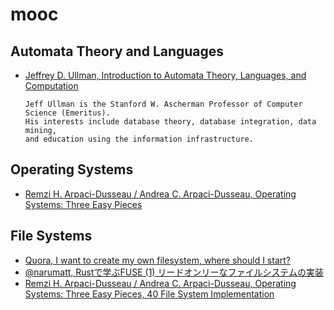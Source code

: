 # mooc

## Automata Theory and Languages
* [Jeffrey D. Ullman, Introduction to Automata Theory, Languages, and Computation](http://infolab.stanford.edu/~ullman/ialc.html)
  ```
  Jeff Ullman is the Stanford W. Ascherman Professor of Computer Science (Emeritus).
  His interests include database theory, database integration, data mining,
  and education using the information infrastructure.
  ```

## Operating Systems
* [Remzi H. Arpaci-Dusseau / Andrea C. Arpaci-Dusseau, Operating Systems: Three Easy Pieces](https://pages.cs.wisc.edu/~remzi/OSTEP/)

## File Systems
* [Quora, I want to create my own filesystem, where should I start?](https://www.quora.com/I-want-to-create-my-own-filesystem-where-should-I-start)
* [@narumatt, Rustで学ぶFUSE (1) リードオンリーなファイルシステムの実装](https://qiita.com/narumatt/items/2dfc3aedf3aafd459e81)
* [Remzi H. Arpaci-Dusseau / Andrea C. Arpaci-Dusseau, Operating Systems: Three Easy Pieces, 40 File System Implementation](https://pages.cs.wisc.edu/~remzi/OSTEP/file-implementation.pdf)

